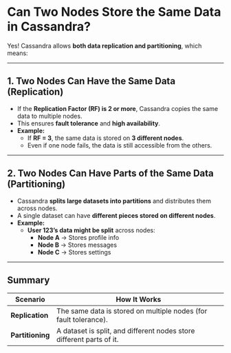 # **Can Two Nodes Store the Same Data in Cassandra?**  

Yes! Cassandra allows **both data replication and partitioning**, which means:  

---

## **1. Two Nodes Can Have the Same Data (Replication)**  

- If the **Replication Factor (RF) is 2 or more**, Cassandra copies the same data to multiple nodes.  
- This ensures **fault tolerance** and **high availability**.  
- **Example:**  
  - If **RF = 3**, the same data is stored on **3 different nodes**.  
  - Even if one node fails, the data is still accessible from the others.  

---

## **2. Two Nodes Can Have Parts of the Same Data (Partitioning)**  

- Cassandra **splits large datasets into partitions** and distributes them across nodes.  
- A single dataset can have **different pieces stored on different nodes**.  
- **Example:**  
  - **User 123’s data might be split** across nodes:  
    - **Node A** → Stores profile info  
    - **Node B** → Stores messages  
    - **Node C** → Stores settings  

---

## **Summary**  

| Scenario | How It Works |
|----------|-------------|
| **Replication** | The same data is stored on multiple nodes (for fault tolerance). |
| **Partitioning** | A dataset is split, and different nodes store different parts of it. |
